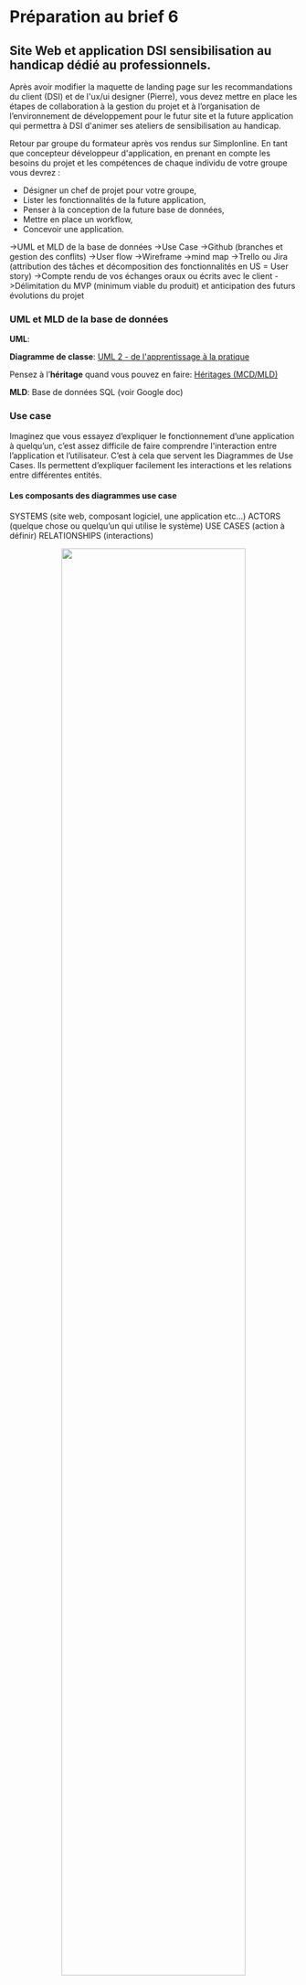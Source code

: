 # Préparation au brief 6

## Site Web et application DSI sensibilisation au handicap dédié au professionnels.

Après avoir modifier la maquette de landing page sur les recommandations du client (DSI) et de l'ux/ui designer (Pierre), vous devez mettre en place les étapes de collaboration à la gestion du projet et à l’organisation de l’environnement de développement pour le futur site et la future application qui permettra à DSI d'animer ses ateliers de sensibilisation au handicap. 

Retour par groupe du formateur après vos rendus sur Simplonline.
En tant que concepteur développeur d'application, en prenant en compte les besoins du projet et les compétences de chaque individu de votre groupe vous devrez :
- Désigner un chef de projet pour votre groupe,
- Lister les fonctionnalités de la future application,
- Penser à la conception de la future base de données,
- Mettre en place un workflow,
- Concevoir une application.


->UML et MLD de la base de données
->Use Case
->Github (branches et gestion des conflits)
->User flow
->Wireframe
->mind map
->Trello ou Jira (attribution des tâches et décomposition des fonctionnalités en US = User story)
->Compte rendu de vos échanges oraux ou écrits avec le client
->Délimitation du MVP (minimum viable du produit) et anticipation des futurs évolutions du projet

### UML et MLD de la base de données

**UML**:

**Diagramme de classe**:
[UML 2 - de l'apprentissage à la pratique](https://laurent-audibert.developpez.com/Cours-UML/?page=diagramme-classes)

Pensez à l’**héritage** quand vous pouvez en faire:
[Héritages (MCD/MLD)](https://help.sap.com/docs/SAP_POWERDESIGNER/856348b84a7c479489d5172a630f014d/c7c34d286e1b1014afdcc9aecdb28247.html?version=16.7.01)

**MLD**:
Base de données SQL (voir Google doc)

### Use case

Imaginez que vous essayez d’expliquer le fonctionnement d’une application à quelqu’un, c’est assez difficile de faire comprendre l'interaction entre l’application et l’utilisateur. 
C’est à cela que servent les Diagrammes de Use Cases.
Ils permettent d’expliquer facilement les interactions et les relations entre différentes entités. 

#### Les composants des diagrammes use case

SYSTEMS (site web, composant logiciel, une application etc…) 
ACTORS (quelque chose ou quelqu’un qui utilise le système)
USE CASES (action à définir)
RELATIONSHIPS (interactions)

<p align="center" width="100%">
    <img width="80%" src="img/composants_use_case1.png">
</p>

##### Systems

<p align="center" width="100%">
    <img width="80%" src="img/composants_use_case2.png">
</p>

##### Actors

PRIMARY ACTORS / Acteur principale, il initie l’utilisation du système 
SECONDARY ACTORS / Acteur secondeur réagit

##### Exemple d’un cas simple pour application bancaire

On veut qu’il y est la possibilité de :
- se connecter
- vérifier l’argent qu’on à sur le compte
- faire un transfert avec un autre compte
- faire des paiements

Qui sont les acteurs?

<p align="center" width="100%">
    <img width="80%" src="img/composants_use_case3.png">
</p>

#### USE CASES / Cas d’utilisations

Les uses cases décrivent ce que fait le système.

Ils sont définis par un oval et représentent une action qui accomplit une tâche du système. 

<p align="center" width="100%">
    <img width="80%" src="img/composants_use_case4.png">
</p>

##### Exemple d’un cas simple pour application bancaire

On veut qu’il y est la possibilité de :
- se connecter
- vérifier l’argent qu’on à sur le compte
- faire un transfert avec un autre compte
- faire des paiements
**On doit donc avoir un use case pour chacune de ces actions.**

<p align="center" width="100%">
    <img width="80%" src="img/composants_use_case5.png">
</p>

#### Relationship / relation ou interaction

Chaque acteur doit interagir avec au moins un use case du système. 
interaction: 
association (basique communication ou interaction) 

Avec qui va intéragir la banque?

<p align="center" width="100%">
    <img width="80%" src="img/composants_use_case6.png">
</p>
<p align="center" width="100%">
    <img width="80%" src="img/composants_use_case7.png">
</p>
<p align="center" width="100%">
    <img width="80%" src="img/composants_use_case8.png">
</p>
<p align="center" width="100%">
    <img width="80%" src="img/composants_use_case9.png">
</p>

##### Exemple d’un cas simple pour application

On veut qu’il y est la possibilité de :
- se connecter → le mot de passe devra être vérifiée et afficher une erreur s’il n’est pas bon
- vérifier l’argent qu’on à sur le compte
- faire un transfert avec un autre compte → vérifier s’il y a assez d’argent sur le compte
- faire des paiements → depuis le compte de débit ou depuis les économies 
**On doit donc avoir un use case pour chacune de ces actions.**

<p align="center" width="100%">
    <img width="80%" src="img/composants_use_case10.png">
</p>
<p align="center" width="100%">
    <img width="80%" src="img/composants_use_case11.png">
</p>


Quelle genre de relation entre:

- se connecter
- vérifier mot de passe  
- afficher erreur
- afficher solde 
- transférer 
- payer
- vérifier fond
- compte principale
- compte épargne

<p align="center" width="100%">
    <img width="80%" src="img/composants_use_case12.png">
</p>
<p align="center" width="100%">
    <img width="80%" src="img/composants_use_case13.png">
</p>
<p align="center" width="100%">
    <img width="80%" src="img/composants_use_case14.png">
</p>
<p align="center" width="100%">
    <img width="80%" src="img/composants_use_case15.png">
</p>

### Github (branches et gestion des conflits)

<p align="center" width="100%">
    <img width="80%" src="img/Github1.png">
</p>
<p align="center" width="100%">
    <img width="80%" src="img/Github2.png">
</p>

#### Architecture DEV

- main
- Dev
 - coder 1
 - coder 2

### User flow

[comprendre le user flow](https://lagrandeourse.design/blog/quest-ce-que-le-user-flow/#:~:text=Un%20User%20Flow%20est%20une,%C3%A0%20utiliser%2C%20clair%20et%20intuitif.)


<p align="center" width="100%">
    <img width="80%" src="img/User_flow1.png">
</p>
<p align="center" width="100%">
    <img width="80%" src="img/User_flow2.png">
</p>

### WireFrame

Les wireframes représentent une interface sobre. Les designers intègrent généralement les éléments graphiques et contenus suivants :
- En tête et pied de page
- Barre de navigation
- Boutons call-to-action
- Fil d’Ariane
- Éléments de formulaire
- Zones pour les images ou médias

[wireframe](https://www.usabilis.com/definition-wireframe/#:~:text=Le%20Wireframe%20est%20la%20maquette,un%20degr%C3%A9%20d%27interactivit%C3%A9%20variable.)

### Mindmap


### Entretien avec Hafida

article type blog??
se mettre à la place d'un client


ce qui ne doit pas changer:
texte?


garde version code couleur dsi, et une version avec notre propre charte


moderniser
animation

[ex](https://neuroinclusive.design/en/)
[ex](https://www.print-dsi.com/)
[ex](https://www.youtube.com/watch?v=89CKBJoZ8P4&ab_channel=GillesDevendeville)
[ex](https://www.leadgenerator.fr/blog/le-call-to-action-cta-en-btob)

récupèrer photos
se lâcher 
call to action
pop up


-----------------------------------------------------

merise, diagramme de classe -> bdd
heritage en mcd

use case
